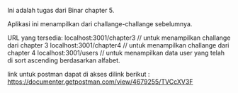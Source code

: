 Ini adalah tugas dari Binar chapter 5.

Aplikasi ini menampilkan dari challange-challange sebelumnya.

URL yang tersedia:
localhost:3001/chapter3 // untuk menampilkan challange dari chapter 3
localhost:3001/chapter4 // untuk menampilkan challange dari chapter 4
localhost:3001/users // untuk menampilkan data user yang telah di sort ascending berdasarkan alfabet.

link untuk postman dapat di akses dilink berikut : https://documenter.getpostman.com/view/4679255/TVCcXV3F
